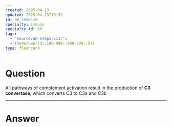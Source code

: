 ```yaml
---
created: 2025-04-13
updated: 2025-04-13T10:52
id: G#`r09KLs9
specialty: immuno
specialty_id: 66
tags:
  - "source/ak-step1-v11:": 
  - theme/uworld::100-999::500-599::541
type: flashcard
---
```


# Question
All pathways of complement activation result in the production of **C3 convertase**, which converts C3 to C3a and C3b

---

# Answer
